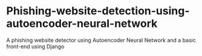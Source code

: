 # Phishing-website-detection-using-autoencoder-neural-network
A phishing website detector using Autoencoder Neural Network and a basic front-end using Django

